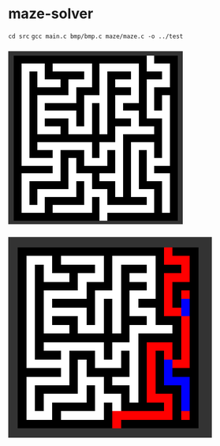 # maze-solver

`cd src`
`gcc main.c bmp/bmp.c maze/maze.c -o ../test`

###
![alt text](.github/11Capture.PNG)
###
![alt text](.github/22Capture.PNG)
